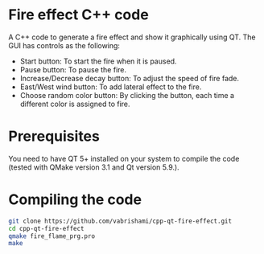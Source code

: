 # Fire effect C++ code

A C++ code to generate a fire effect and show it graphically using QT. The GUI has controls as the following:
 
  - Start button: To start the fire when it is paused.
  - Pause button: To pause the fire. 
  - Increase/Decrease decay button: To adjust the speed of fire fade.
  - East/West wind button: To add lateral effect to the fire.
  - Choose random color button: By clicking the button, each time a different color is assigned to fire.

# Prerequisites 
You need to have QT 5+ installed on your system to compile the code (tested with QMake version 3.1 and Qt version 5.9.).

# Compiling the code

```sh
git clone https://github.com/vabrishami/cpp-qt-fire-effect.git
cd cpp-qt-fire-effect
qmake fire_flame_prg.pro
make
```
